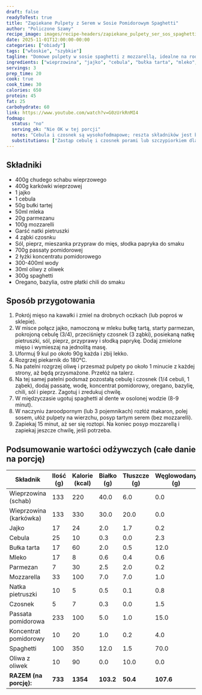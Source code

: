 ```yaml
---
draft: false
readyToTest: true
title: "Zapiekane Pulpety z Serem w Sosie Pomidorowym Spaghetti"
author: "Policzone Szamy"
recipe_image: images/recipe-headers/zapiekane_pulpety_ser_sos_spaghetti.avif
date: 2025-11-01T12:00:00-00:00
categories: ["obiady"]
tags: ["włoskie", "szybkie"]
tagline: "Domowe pulpety w sosie spaghetti z mozzarellą, idealne na rodzinny obiad."
ingredients: ["wieprzowina", "jajko", "cebula", "bułka tarta", "mleko", "parmezan", "mozzarella", "natka pietruszki", "czosnek", "passata pomidorowa", "koncentrat pomidorowy", "spaghetti"]
servings: 3
prep_time: 20
cook: true
cook_time: 30
calories: 650
protein: 45
fat: 25
carbohydrate: 60
link: https://www.youtube.com/watch?v=G0zUrkRnMI4
fodmap:
  status: "no"
  serving_ok: "Nie OK w tej porcji"
  notes: "Cebula i czosnek są wysokofodmapowe; reszta składników jest bezpieczna."
  substitutions: ["Zastąp cebulę i czosnek porami lub szczypiorkiem dla wersji low FODMAP."]
---
```


## Składniki
*   400g chudego schabu wieprzowego
*   400g karkówki wieprzowej
*   1 jajko
*   1 cebula
*   50g bułki tartej
*   50ml mleka
*   20g parmezanu
*   100g mozzarelli
*   Garść natki pietruszki
*   4 ząbki czosnku
*   Sól, pieprz, mieszanka przypraw do mięs, słodka papryka do smaku
*   700g passaty pomidorowej
*   2 łyżki koncentratu pomidorowego
*   300-400ml wody
*   30ml oliwy z oliwek
*   300g spaghetti
*   Oregano, bazylia, ostre płatki chili do smaku

## Sposób przygotowania
1. Pokrój mięso na kawałki i zmiel na drobnych oczkach (lub poproś w sklepie).
2. W misce połącz jajko, namoczoną w mleku bułkę tartą, starty parmezan, pokrojoną cebulę (3/4), przeciśnięty czosnek (3 ząbki), posiekaną natkę pietruszki, sól, pieprz, przyprawy i słodką paprykę. Dodaj zmielone mięso i wymieszaj na jednolitą masę.
3. Uformuj 9 kul po około 90g każda i zbij lekko.
4. Rozgrzej piekarnik do 180°C.
5. Na patelni rozgrzej oliwę i przesmaż pulpety po około 1 minucie z każdej strony, aż będą przysmażone. Przełóż na talerz.
6. Na tej samej patelni podsmaż pozostałą cebulę i czosnek (1/4 cebuli, 1 ząbek), dodaj passatę, wodę, koncentrat pomidorowy, oregano, bazylię, chili, sól i pieprz. Zagotuj i zredukuj chwilę.
7. W międzyczasie ugotuj spaghetti al dente w osolonej wodzie (8-9 minut).
8. W naczyniu żaroodpornym (lub 3 pojemnikach) rozłóż makaron, polej sosem, ułóż pulpety na wierzchu, posyp tartym serem (bez mozzarelli).
9. Zapiekaj 15 minut, aż ser się roztopi. Na koniec posyp mozzarellą i zapiekaj jeszcze chwilę, jeśli potrzeba.

## Podsumowanie wartości odżywczych (całe danie na porcję)

| Składnik              | Ilość (g) | Kalorie (kcal) | Białko (g) | Tłuszcze (g) | Węglowodany (g) |
|-----------------------|-----------|----------------|------------|--------------|-----------------|
| Wieprzowina (schab)   | 133       | 220            | 40.0       | 6.0          | 0.0             |
| Wieprzowina (karkówka)| 133       | 330            | 30.0       | 20.0         | 0.0             |
| Jajko                 | 17        | 24             | 2.0        | 1.7          | 0.2             |
| Cebula                | 25        | 10             | 0.3        | 0.0          | 2.3             |
| Bułka tarta           | 17        | 60             | 2.0        | 0.5          | 12.0            |
| Mleko                 | 17        | 8              | 0.6        | 0.4          | 0.6             |
| Parmezan              | 7         | 30             | 2.5        | 2.0          | 0.2             |
| Mozzarella            | 33        | 100            | 7.0        | 7.0          | 1.0             |
| Natka pietruszki      | 10        | 5              | 0.5        | 0.1          | 0.8             |
| Czosnek               | 5         | 7              | 0.3        | 0.0          | 1.5             |
| Passata pomidorowa    | 233       | 100            | 5.0        | 1.0          | 15.0            |
| Koncentrat pomidorowy | 10        | 20             | 1.0        | 0.2          | 4.0             |
| Spaghetti             | 100       | 350            | 12.0       | 1.5          | 70.0            |
| Oliwa z oliwek        | 10        | 90             | 0.0        | 10.0         | 0.0             |
| **RAZEM (na porcję):**| **733**   | **1354**       | **103.2**  | **50.4**     | **107.6**       |
